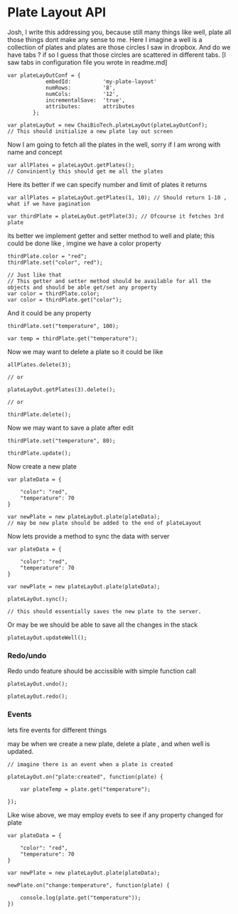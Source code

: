 # Plate Layout API

Josh, I write this addressing you, because still many things like well, plate all those things dont make any sense to me. Here I imagine a well is a collection of plates and plates are those circles I saw in dropbox. And do we have tabs ? if so I guess that those circles are scattered in different tabs. [I saw tabs in configuration file you wrote in readme.md]

```
var plateLayOutConf = {
			embedId:          'my-plate-layout'
			numRows:          '8',
			numCols:          '12',
			incrementalSave:  'true',
			attributes:       attributes
		};

var plateLayOut = new ChaiBioTech.plateLayOut(plateLayOutConf); 
// This should initialize a new plate lay out screen

```
Now I am going to fetch all the plates in the well, sorry if I am wrong with name and concept
```
var allPlates = plateLayOut.getPlates(); 
// Conviniently this should get me all the plates
```
Here its better if we can specify number and limit of plates it returns
```
var allPlates = plateLayOut.getPlates(1, 10); // Should return 1-10 , what if we have pagination

var thirdPlate = plateLayOut.getPlate(3); // Ofcourse it fetches 3rd plate
```
its better we implement getter and setter method to well and plate; this could be done like , imgine we have a 
color property
```
thirdPlate.color = "red";
thirdPlate.set("color", red");

// Just like that
// This getter and setter method should be available for all the objects and should be able get/set any property
var color = thirdPlate.color;
var color = thirdPlate.get("color");
```
And it could be any property
```
thirdPlate.set("temperature", 100);

var temp = thirdPlate.get("temperature");
```
Now we may want to delete a plate so it could be like
```
allPlates.delete(3);

// or

plateLayOut.getPlates(3).delete();

// or

thirdPlate.delete();

```

Now we may want to save a plate after edit

```
thirdPlate.set("temperature", 80);

thirdPlate.update();
```

Now create a new plate

```
var plateData = {

	"color": "red",
	"temperature": 70
}

var newPlate = new plateLayOut.plate(plateData);
// may be new plate should be added to the end of plateLayout
```

Now lets provide a method to sync the data with server

```
var plateData = {

	"color": "red",
	"temperature": 70
}

var newPlate = new plateLayOut.plate(plateData);

plateLayOut.sync();

// this should essentially saves the new plate to the server.

```
Or may be we should be able to save all the changes in the stack 

```
plateLayOut.updateWell();

```
### Redo/undo

Redo undo feature should be accissible with simple function call

```
plateLayOut.undo();

plateLayOut.redo();

```

### Events

lets fire events for different things

may be when we create a new plate, delete a plate , and when well is updated.

```
// imagine there is an event when a plate is created

plateLayOut.on("plate:created", function(plate) {

	var plateTemp = plate.get("temperature");

});

```

Like wise above, we may employ evets to see if any property changed for plate

```
var plateData = {

	"color": "red",
	"temperature": 70
}

var newPlate = new plateLayOut.plate(plateData);

newPlate.on("change:temperature", function(plate) {
	
	console.log(plate.get("temperature"));
})

```